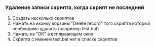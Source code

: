 ### Удаление записи скрипта, когда скрипт не последний
1. Создать несколько скриптов
1. Нажать на иконку корзины "Delete record" того скрипта который необходимо удалить (например test.bat)
1. Нажать на "ОК" в всплывающем окне
1. Скрипта с именем test.bat нет в списке скриптов
